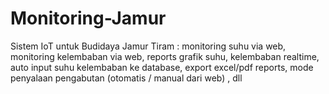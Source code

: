 # Monitoring-Jamur
 Sistem IoT untuk Budidaya Jamur Tiram : monitoring suhu via web, monitoring kelembaban via web, reports grafik suhu, kelembaban realtime, auto input suhu kelembaban ke database, export excel/pdf reports, mode penyalaan pengabutan (otomatis / manual dari web) , dll
